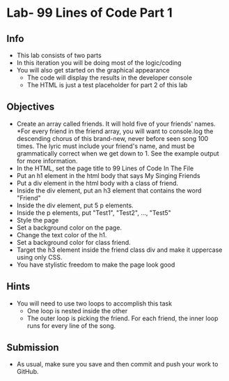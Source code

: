 # Lab- 99 Lines of Code Part 1

## Info

* This lab consists of two parts
* In this iteration you will be doing most of the logic/coding
* You will also get started on the graphical appearance
    * The code will display the results in the developer console
    * The HTML is just a test placeholder for part 2 of this lab
## Objectives
* Create an array called friends. It will hold five of your friends' names.
*For every friend in the friend array, you will want to console.log the descending chorus of this brand-new, never before seen song 100 times. The lyric must include your friend's name, and must be grammatically correct when we get down to 1. See the example output for more information.
* In the HTML, set the page title to 99 Lines of Code In The File
* Put an h1 element in the html body that says My Singing Friends
* Put a div element in the html body with a class of friend.
* Inside the div element, put an h3 element that contains the word "Friend"
* Inside the div element, put 5 p elements.
* Inside the p elements, put "Test1", "Test2", ..., "Test5"
* Style the page
* Set a background color on the page.
* Change the text color of the h1.
* Set a background color for class friend.
* Target the h3 element inside the friend class div and make it uppercase using only CSS.
* You have stylistic freedom to make the page look good

## Hints
* You will need to use two loops to accomplish this task
    * One loop is nested inside the other
    * The outer loop is picking the friend. For each friend, the inner loop runs for every line of the song.
## Submission
* As usual, make sure you save and then commit and push your work to GitHub.

